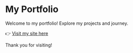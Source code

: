# My Portfolio

Welcome to my portfolio! Explore my projects and journey.

👉 [Visit my site here](https://chaimaeelba.github.io/Dev_web_mobile/portfolio/)

Thank you for visiting!


